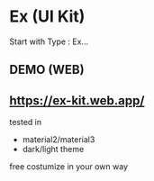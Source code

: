 # Ex (UI Kit)
Start with Type : Ex...

## DEMO (WEB)
https://ex-kit.web.app/
---

tested in 
- material2/material3
- dark/light theme

free costumize in your own way